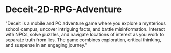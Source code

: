 # Deceit-2D-RPG-Adventure
"Deceit is a mobile and PC adventure game where you explore a mysterious school campus, uncover intriguing facts, and battle misinformation. Interact with NPCs, solve puzzles, and navigate locations of interest as you work to separate truth from lies. The game combines exploration, critical thinking, and suspense in an engaging journey."
